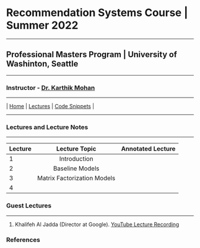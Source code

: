 # Recommendation Systems Course | Summer 2022 

***
 
## Professional Masters Program | University of Washinton, Seattle 

***


### Instructor - [Dr. Karthik Mohan](https://www.ece.uw.edu/people/karthik-mohan/)

***

| [Home](index.md)  | [Lectures](lectures.md)       | [Code Snippets](code_snippets.md)      |


***


### Lectures and Lecture Notes

***

| Lecture | Lecture Topic | Annotated Lecture |
| :--- | :----: | :---: |
| 1 | Introduction | |
| 2 | Baseline Models | |
| 3 | Matrix Factorization Models | |
| 4 | | |


### Guest Lectures

*** 

1. Khalifeh Al Jadda (Director at Google). [YouTube Lecture Recording](https://www.youtube.com/watch?v=5Pa9NN_uRYg&t=1s)



### References


